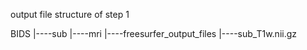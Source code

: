 output file structure of step 1  

BIDS
  |----sub
    |----mri
      |----freesurfer_output_files
    |----sub_T1w.nii.gz
